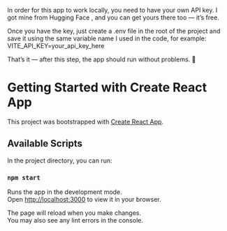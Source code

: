 In order for this app to work locally, you need to have your own API key.
I got mine from Hugging Face
, and you can get yours there too — it’s free.

Once you have the key, just create a .env file in the root of the project and save it using the same variable name I used in the code, for example:
VITE_API_KEY=your_api_key_here

That’s it — after this step, the app should run without problems. 🚀

# Getting Started with Create React App

This project was bootstrapped with [Create React App](https://github.com/facebook/create-react-app).

## Available Scripts

In the project directory, you can run:

### `npm start`

Runs the app in the development mode.\
Open [http://localhost:3000](http://localhost:3000) to view it in your browser.

The page will reload when you make changes.\
You may also see any lint errors in the console.

